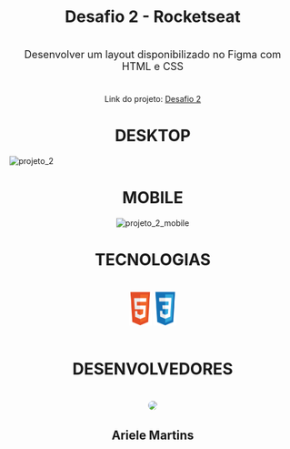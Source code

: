 <h1 align="center">Desafio 2 - Rocketseat</h1>
<p align="center" style="padding:20px;font-size:18px">Desenvolver um layout disponibilizado no Figma com HTML e CSS</p>
<p align="center">Link do projeto: <a href="https://arielemartins.github.io/exercicios_explorer_rocketseat/projeto_2/" target="_blank" >Desafio 2</a></p>
<h1 align="center">DESKTOP</h1>

![projeto_2](https://user-images.githubusercontent.com/83427685/194927404-7369c882-f2a0-40ac-9d99-ca77099bf226.png)

<h1 align="center">MOBILE</h1>

<div align="center">

![projeto_2_mobile](https://user-images.githubusercontent.com/83427685/194927409-a85e031f-1191-4767-ba1b-d229b1da0e17.png)

</div>

<h1 align="center">TECNOLOGIAS</h1>
<div align="center" style="padding:20px">
    <img align="center" alt="ari-html5" height='60' width='40' src="https://raw.githubusercontent.com/devicons/devicon/master/icons/html5/html5-original.svg">
    <img align="center" alt="ari-css3" height='60' width='40' src="https://raw.githubusercontent.com/devicons/devicon/master/icons/css3/css3-original.svg">
</div>
<h1 align="center">DESENVOLVEDORES</h1>
<div align="center" style="padding:20px">
    <img style="border-radius: 50%" height="200em" src="https://github.com/ArieleMartins.png">
    <h2 >Ariele Martins</h2>
</div>